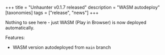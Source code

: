 +++
title = "Unhaunter v0.1.7 released"
description = "WASM autodeploy"
[taxonomies]
tags = ["release", "news"]
+++

Nothing to see here - just WASM (Play in Browser) is now deployed automatically.

<!--more-->

Features:
- WASM version autodeployed from `main` branch
